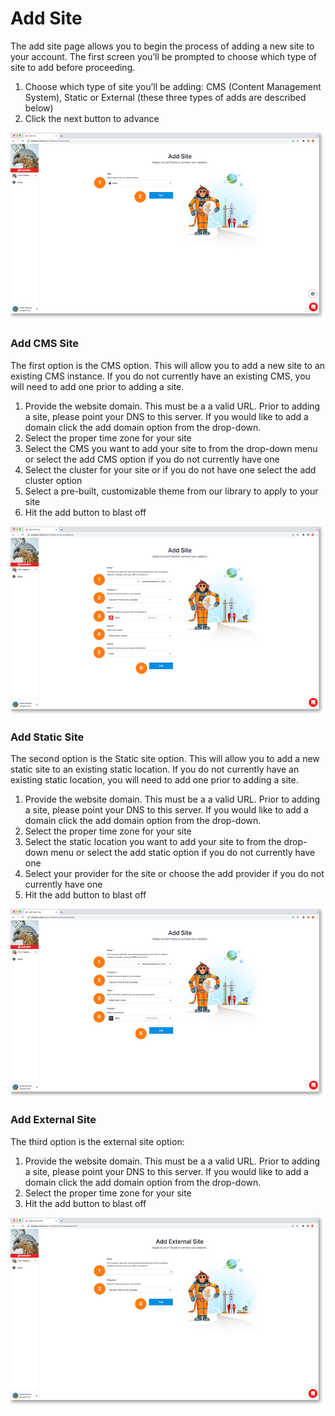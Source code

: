 # Add Site

The add site page allows you to begin the process of adding a new site to your account. The first screen you’ll be prompted to choose which type of site to add before proceeding.

1. Choose which type of site you’ll be adding: CMS (Content Management System), Static or External (these three types of adds are described below)
2. Click the next button to advance

<a href="../../../images/sites-add-lg.jpg" target="_blank"><img src="../../../images/sites-add.jpg" style="margin: auto; display: block"></a>


### Add CMS Site

The first option is the CMS option. This will allow you to add a new site to an existing CMS instance. If you do not currently have an existing CMS, you will need to add one prior to adding a site.

1. Provide the website domain. This must be a a valid URL. Prior to adding a site, please point your DNS to this server. If you would like to add a domain click the add domain option from the drop-down.
2. Select the proper time zone for your site
3. Select the CMS you want to add your site to from the drop-down menu or select the add CMS option if you do not currently have one
4. Select the cluster for your site or if you do not have one select the add cluster option
5. Select a pre-built, customizable theme from our library to apply to your site
6. Hit the add button to blast off

<a href="../../../images/sites-add-cms-lg.jpg" target="_blank"><img src="../../../images/sites-add-cms.jpg" style="margin: auto; display: block"></a>

### Add Static Site

The second option is the Static site option. This will allow you to add a new static site to an existing static location. If you do not currently have an existing static location, you will need to add one prior to adding a site.

1. Provide the website domain. This must be a a valid URL. Prior to adding a site, please point your DNS to this server. If you would like to add a domain click the add domain option from the drop-down.
2. Select the proper time zone for your site
3. Select the static location you want to add your site to from the drop-down menu or select the add static option if you do not currently have one
4. Select your provider for the site or choose the add provider if you do not currently have one
5. Hit the add button to blast off
		
<a href="../../../images/sites-add-static-lg.jpg" target="_blank"><img src="../../../images/sites-add-static.jpg" style="margin: auto; display: block"></a>

### Add External Site

The third option is the external site option:

1. Provide the website domain. This must be a a valid URL. Prior to adding a site, please point your DNS to this server. If you would like to add a domain click the add domain option from the drop-down.
2. Select the proper time zone for your site
3. Hit the add button to blast off

<a href="../../../images/sites-add-external-lg.jpg" target="_blank"><img src="../../../images/sites-add-external.jpg" style="margin: auto; display: block"></a>

